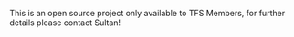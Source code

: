 This is an open source project only available to TFS Members, for further details please contact Sultan!
